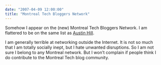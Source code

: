 ```yaml
---
date: "2007-04-09 12:00:00"
title: "Montreal Tech Bloggers Network"
---
```




Somehow I appear on the (new) Montreal Tech Bloggers Network. I am flattered to be on the same list as [Austin Hill](http://www.hugedomains.com/domain_profile.cfm?d=billionswithzeroknowledge&amp;e=com).

I am generally terrible at networking outside the Internet. It is not so much that I am totally socially inept, but I hate unwanted disruptions. So I am not sure I belong to any Montreal network. But I won&rsquo;t complain if people think I do contribute to the Montreal Tech blog community.
